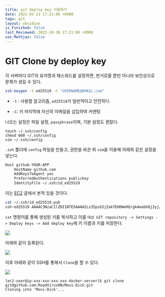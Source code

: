 ```yaml
---
title: git deploy key 사용하기
date: 2022-03-23 17:21:08 +0900
tags: git
layout: obsidian
is_Finished: false
last_Reviewed: 2022-10-30 17:21:08 +0900
use_Mathjax: false
---
```

# GIT Clone by deploy key

각 서버마다 GIT의 유저명과 패스워드를 설정하면, 번거로울 뿐만 아니라 보안상으로 문제가 생길 수 있다.

```bash
ssh-keygen -t ed25519 -C "USERNAME@EMAIL.com"
```

- `-t` : 사용할 알고리즘, `ed25519`가 일반적이고 안전하다.

- `-C`: 키 마지막에 자신의 이메일을 삽입하여 커맨팅

나오는 설정은 파일 설정, `passphrase`이며, 기본 설정도 괜찮다.

```
touch ~/.ssh/config 
chmod 600 ~/.ssh/config 
vim ~/.ssh/config 
```

`.ssh` 폴더에 `config` 파일을 만들고, 권한을 바꾼 뒤  `vim`을 이용해 아래와 같은 설정을 넣는다.

```bash
Host github-YOUR-APP 
    HostName github.com 
    AddKeysToAgent yes 
    PreferredAuthentications publickey 
    IdentityFile ~/.ssh/id_ed25519
```

이는 [EC2]() 글에서 본적 있을 것이다.

```bash
cat ~/.ssh/id_ed25519.pub
ssh-ed25519 AAAAC3NzaC1lZDI1NTE5AAAAILs35pzG5jZakTEHDWeRErgkAmabhQj2yj/onxlIQgli user@example.com
```

`cat` 명령어를 통해 생성된 키를 복사하고 이를 `대상 GIT repository -> Settings -> Deploy keys -> Add deploy key`에 키 이름과 키를 저장한다.

![](2022-06-23-00-12-58-image.png)

아래와 같이 등록된다.

![](2022-06-23-00-20-01-image.png)

이후 아래와 같이 SSH를 통해서 `Clone`을 할 수 있다.

![](2022-06-23-00-20-45-image.png)

```
[ec2-user@ip-xxx-xxx-xxx-xxx docker-server]$ git clone git@github.com:RoadVirusHN/Movi-Dick.git
Cloning into 'Movi-Dick'...
```

